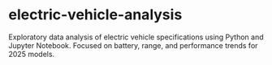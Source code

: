 # electric-vehicle-analysis
Exploratory data analysis of electric vehicle specifications using Python and Jupyter Notebook. Focused on battery, range, and performance trends for 2025 models.
